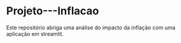 # Projeto---Inflacao
Este repositório abriga uma análise do impacto da inflação com uma aplicação em streamlit.
